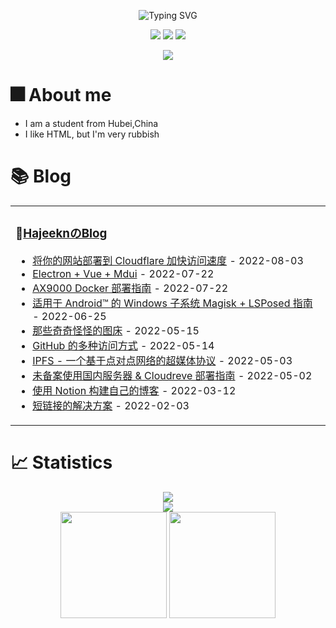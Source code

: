 <p align="center">
   <img src="https://readme-typing-svg.herokuapp.com?font=Fira+Code&pause=1000&center=true&vCenter=true&width=435&lines=%E5%86%99%E4%BB%A3%E7%A0%81%E4%BD%BF%E6%88%91%E5%BF%AB%E4%B9%90!;Code+makes+me+happy!" alt="Typing SVG" />
</p>
<p align="center">
   <img src="https://img.shields.io/badge/Bilibili-Hajeekn-ff69b4">
   <img src="https://img.shields.io/badge/Weibo-Hajeekn-red">
   <img src="https://img.shields.io/badge/Zhihu-Hajeekn-blue">
</p>

<div align="center">
    <img src="https://raw.githubusercontent.com/ladjeek-actions/snk/main/assets/github-contribution-grid-snake.svg" />
</div>

# 🎆 About me
- I am a student from Hubei,China
- I like HTML, but I'm very rubbish

# 📚 Blog

<table>
<tbody>
   <tr>
       <td  valign="top" width="50%">

### 📝<a href="https://blog.slqwq.cn/" target="_blank">HajeeknのBlog</a>

<!-- START_SECTION:blog -->
* <a href='https://blog.slqwq.cn/2022/posts/lyr15g/index.html' target='_blank'>将你的网站部署到 Cloudflare 加快访问速度</a> - 2022-08-03
* <a href='https://blog.slqwq.cn/2022/posts/6bd0d2ac/index.html' target='_blank'>Electron + Vue + Mdui</a> - 2022-07-22
* <a href='https://blog.slqwq.cn/2022/posts/e443d51d/index.html' target='_blank'>AX9000 Docker 部署指南</a> - 2022-07-22
* <a href='https://blog.slqwq.cn/2022/posts/e5bb64/index.html' target='_blank'>适用于 Android™ 的 Windows 子系统 Magisk + LSPosed 指南</a> - 2022-06-25
* <a href='https://blog.slqwq.cn/2022/posts/nvz8s3/index.html' target='_blank'>那些奇奇怪怪的图床</a> - 2022-05-15
* <a href='https://blog.slqwq.cn/2022/posts/gd503y/index.html' target='_blank'>GitHub 的多种访问方式</a> - 2022-05-14
* <a href='https://blog.slqwq.cn/2022/posts/ys6wh9/index.html' target='_blank'>IPFS - 一个基于点对点网络的超媒体协议</a> - 2022-05-03
* <a href='https://blog.slqwq.cn/2022/posts/phiyrf/index.html' target='_blank'>未备案使用国内服务器 & Cloudreve 部署指南</a> - 2022-05-02
* <a href='https://blog.slqwq.cn/2022/posts/pgczmw/index.html' target='_blank'>使用 Notion 构建自己的博客</a> - 2022-03-12
* <a href='https://blog.slqwq.cn/2022/posts/zroitiai/index.html' target='_blank'>短链接的解决方案</a> - 2022-02-03
<!-- END_SECTION:blog -->
</td>
        </tr>
</tbody>
</table>

# 📈 Statistics

<div align="center">
    <img src="https://activity-graph.herokuapp.com/graph?username=hajeekn&theme=minimal" />
</div>
<div align="center">
    <img  src="https://github-readme-streak-stats.herokuapp.com/?user=hajeekn" />
</div>
<div align="center">
<span>  </span>
<img height="170px" src="https://github-readme-stats.vercel.app/api?username=hajeekn" /><span>  </span><img height="170px" src="https://github-readme-stats.vercel.app/api/top-langs/?username=hajeekn&layout=compact&langs_count=8" />
<span>  </span>
</div>
